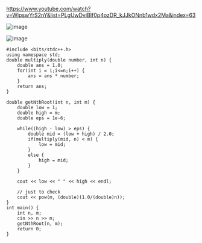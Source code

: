 https://www.youtube.com/watch?v=WjpswYrS2nY&list=PLgUwDviBIf0p4ozDR_kJJkONnb1wdx2Ma&index=63


![image](https://user-images.githubusercontent.com/53824950/143734604-710e9c2f-b344-4d04-b135-ea762eb7f3ef.png)

![image](https://user-images.githubusercontent.com/53824950/143769859-a518f5aa-626d-4a6c-833d-17f45372570a.png)

```
#include <bits/stdc++.h>
using namespace std;
double multiply(double number, int n) {
    double ans = 1.0;
    for(int i = 1;i<=n;i++) {
        ans = ans * number;
    }
    return ans; 
}

double getNthRoot(int n, int m) {
    double low = 1;
    double high = m;
    double eps = 1e-6; 
    
    while((high - low) > eps) {
        double mid = (low + high) / 2.0; 
        if(multiply(mid, n) < m) {
            low = mid; 
        }
        else {
            high = mid; 
        }
    }
    
    cout << low << " " << high << endl; 
    
    // just to check
    cout << pow(m, (double)(1.0/(double)n)); 
}
int main() {
	int n, m;
	cin >> n >> m; 
	getNthRoot(n, m); 
	return 0;
}
```
